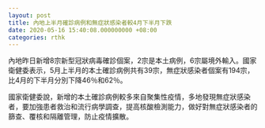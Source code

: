 ```yaml
---
layout: post
title: 內地上半月確診病例和無症狀感染者較4月下半月下跌
date: 2020-05-16 15:40:08.000000000 +08:00
categories: rthk
---
```


內地昨日新增8宗新型冠狀病毒確診個案，2宗是本土病例，6宗屬境外輸入。國家衛健委表示，5月上半月的本土確診病例共有39宗，無症狀感染者個案有194宗，比4月的下半月分別下降46％和62％。

國家衛健委說，新增的本土確診病例較多來自聚集性疫情，多地發現無症狀感染者，要加強患者救治和流行病學調查，提高核酸檢測能力，做好對無症狀感染者的篩查、覆核和隔離管理，防止疫情擴散。
